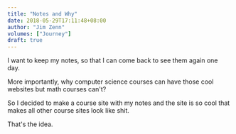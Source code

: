 ```yaml
---
title: "Notes and Why"
date: 2018-05-29T17:11:48+08:00
author: "Jim Zenn"
volumes: ["Journey"]
draft: true
---
```


I want to keep my notes, so that I can come back to see them again one day.

More importantly, why computer science courses can have those cool websites but math courses can't?

So I decided to make a course site with my notes and the site is so cool that makes all other course sites look like shit.

That's the idea.

<!--more-->



